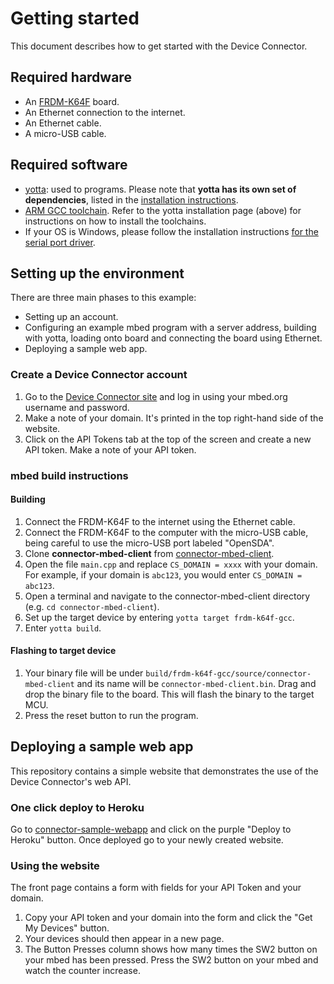 # Getting started

This document describes how to get started with the Device Connector.

## Required hardware

* An [FRDM-K64F](http://developer.mbed.org/platforms/frdm-k64f/) board.
* An Ethernet connection to the internet.
* An Ethernet cable.
* A micro-USB cable.

## Required software

* [yotta](https://github.com/ARMmbed/yotta): used to programs. Please note that **yotta has its own set of dependencies**, listed in the [installation instructions](http://armmbed.github.io/yotta/#installing-on-windows).
* [ARM GCC toolchain](https://launchpad.net/gcc-arm-embedded). Refer to the yotta installation page (above) for instructions on how to install the toolchains.
* If your OS is Windows, please follow the installation instructions [for the serial port driver](https://developer.mbed.org/handbook/Windows-serial-configuration).

## Setting up the environment

There are three main phases to this example:

- Setting up an account.
- Configuring an example mbed program with a server address, building with yotta, loading onto board and connecting the board using Ethernet.
- Deploying a sample web app.

### Create a Device Connector account

1. Go to the [Device Connector site](http://connector.mbed.org) and log in using your mbed.org username and password.
2. Make a note of your domain. It's printed in the top right-hand side of the website.
3. Click on the API Tokens tab at the top of the screen and create a new API token. Make a note of your API token.

### mbed build instructions

#### Building

1. Connect the FRDM-K64F to the internet using the Ethernet cable.
2. Connect the FRDM-K64F to the computer with the micro-USB cable, being careful to use the micro-USB port labeled "OpenSDA".
3. Clone **connector-mbed-client** from [connector-mbed-client](https://github.com/ARMmbed/connector-mbed-client).
4. Open the file `main.cpp` and replace `CS_DOMAIN = xxxx` with your domain. For example, if your domain is `abc123`, you would enter `CS_DOMAIN = abc123`.
5. Open a terminal and navigate to the connector-mbed-client directory (e.g. `cd connector-mbed-client`).
6. Set up the target device by entering `yotta target frdm-k64f-gcc`.
7. Enter `yotta build`.

#### Flashing to target device

1. Your binary file will be under `build/frdm-k64f-gcc/source/connector-mbed-client` and its name will be `connector-mbed-client.bin`. Drag and drop the binary file to the board. This will flash the binary to the target MCU.
2. Press the reset button to run the program.

## Deploying a sample web app

This repository contains a simple website that demonstrates the use of the Device Connector's web API.

### One click deploy to Heroku

Go to [connector-sample-webapp](https://github.com/rainierwolfcastle/app) and click on the purple "Deploy to Heroku" button. Once deployed go to your newly created website.

### Using the website

The front page contains a form with fields for your API Token and your domain.

1. Copy your API token and your domain into the form and click the "Get My Devices" button.
2. Your devices should then appear in a new page.
3. The Button Presses column shows how many times the SW2 button on your mbed has been pressed. Press the SW2 button on your mbed and watch the counter increase.
